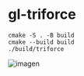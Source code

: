 # gl-triforce

```shell
cmake -S . -B build
cmake --build build
./build/triforce
```

![imagen](https://github.com/humbertodias/gl-triforce/assets/9255997/83b76c55-d426-45e9-a59b-f69f2fa86957)
<!--
ffmpeg -i input.mov -vf "fps=15,scale=900:-1:flags=lanczos" -c:v gif output.gif
-->


